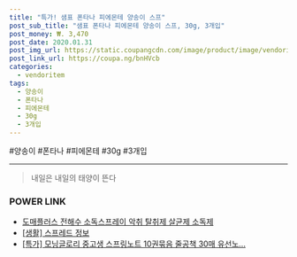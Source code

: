 ```yaml
--- 
title: "특가! 샘표 폰타나 피에몬테 양송이 스프" 
post_sub_title: "샘표 폰타나 피에몬테 양송이 스프, 30g, 3개입" 
post_money: ₩. 3,470 
post_date: 2020.01.31 
post_img_url: https://static.coupangcdn.com/image/product/image/vendoritem/2016/06/17/3000036156/5076cf9a-44d2-4cd9-8c43-40274af9529b.jpg 
post_link_url: https://coupa.ng/bnHVcb 
categories: 
  - vendoritem 
tags: 
  - 양송이 
  - 폰타나 
  - 피에몬테 
  - 30g 
  - 3개입 
--- 
```

  #양송이 #폰타나 #피에몬테 #30g #3개입 
<hr> 

> 내일은 내일의 태양이 뜬다 


### POWER LINK

* <a href="https://blog.naver.com/santokki14/221787864520" target="_blank">도매플러스 전해수 소독스프레이 악취 탈취제 살균제 소독제</a>
* <a href="https://blog.naver.com/fasyy4321/221761849215" target="_blank"> [생활] 스프레드 정보 </a>
* <a href="https://blog.naver.com/sakai111/221788391634" target="_blank">[특가] 모닝글로리 중고생 스프링노트 10권묶음 줄공책 30매 유선노...</a>
